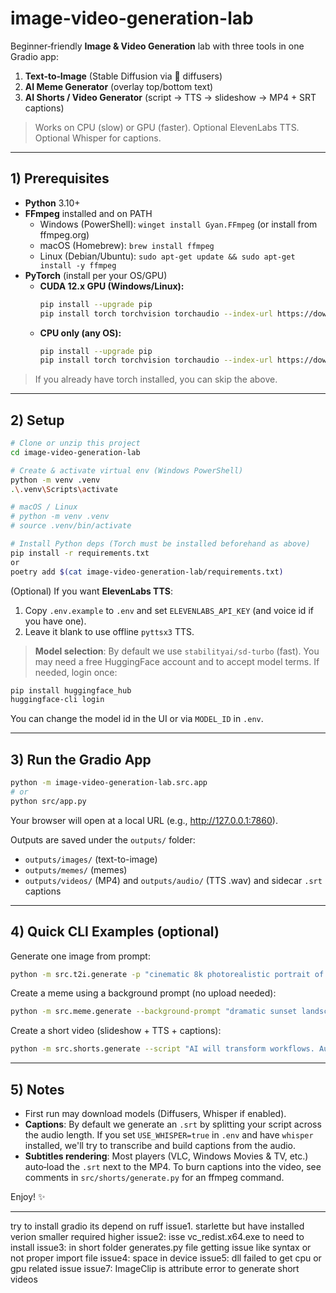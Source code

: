 # image-video-generation-lab

Beginner‑friendly **Image & Video Generation** lab with three tools in one Gradio app:

1) **Text‑to‑Image** (Stable Diffusion via 🤗 diffusers)
2) **AI Meme Generator** (overlay top/bottom text)
3) **AI Shorts / Video Generator** (script → TTS → slideshow → MP4 + SRT captions)

> Works on CPU (slow) or GPU (faster). Optional ElevenLabs TTS. Optional Whisper for captions.

---

## 1) Prerequisites

- **Python** 3.10+
- **FFmpeg** installed and on PATH
  - Windows (PowerShell): `winget install Gyan.FFmpeg` (or install from ffmpeg.org)
  - macOS (Homebrew): `brew install ffmpeg`
  - Linux (Debian/Ubuntu): `sudo apt-get update && sudo apt-get install -y ffmpeg`
- **PyTorch** (install per your OS/GPU)
  - **CUDA 12.x GPU (Windows/Linux):**
    ```bash
    pip install --upgrade pip
    pip install torch torchvision torchaudio --index-url https://download.pytorch.org/whl/cu121
    ```
  - **CPU only (any OS):**
    ```bash
    pip install --upgrade pip
    pip install torch torchvision torchaudio --index-url https://download.pytorch.org/whl/cpu
    ```

> If you already have torch installed, you can skip the above.

---

## 2) Setup

```bash
# Clone or unzip this project
cd image-video-generation-lab

# Create & activate virtual env (Windows PowerShell)
python -m venv .venv
.\.venv\Scripts\activate

# macOS / Linux
# python -m venv .venv
# source .venv/bin/activate

# Install Python deps (Torch must be installed beforehand as above)
pip install -r requirements.txt
or
poetry add $(cat image-video-generation-lab/requirements.txt)

```

(Optional) If you want **ElevenLabs TTS**:
1. Copy `.env.example` to `.env` and set `ELEVENLABS_API_KEY` (and voice id if you have one).
2. Leave it blank to use offline `pyttsx3` TTS.

> **Model selection**: By default we use `stabilityai/sd-turbo` (fast). You may need a free HuggingFace account and to accept model terms.
If needed, login once:
```bash
pip install huggingface_hub
huggingface-cli login
```
You can change the model id in the UI or via `MODEL_ID` in `.env`.

---

## 3) Run the Gradio App

```bash
python -m image-video-generation-lab.src.app
# or
python src/app.py
```

Your browser will open at a local URL (e.g., http://127.0.0.1:7860).

Outputs are saved under the `outputs/` folder:
- `outputs/images/` (text-to-image)
- `outputs/memes/` (memes)
- `outputs/videos/` (MP4) and `outputs/audio/` (TTS .wav) and sidecar `.srt` captions

---

## 4) Quick CLI Examples (optional)

Generate one image from prompt:
```bash
python -m src.t2i.generate -p "cinematic 8k photorealistic portrait of a lion" -o outputs/images
```

Create a meme using a background prompt (no upload needed):
```bash
python -m src.meme.generate --background-prompt "dramatic sunset landscape" --top "WHEN PROD WORKS" --bottom "AND YOU DID NOTHING"
```

Create a short video (slideshow + TTS + captions):
```bash
python -m src.shorts.generate --script "AI will transform workflows. Automate boring tasks. Focus on impact." --slides 5 --seconds 3
```

---

## 5) Notes

- First run may download models (Diffusers, Whisper if enabled).
- **Captions**: By default we generate an `.srt` by splitting your script across the audio length.
  If you set `USE_WHISPER=true` in `.env` and have `whisper` installed, we'll try to transcribe and build captions from the audio.
- **Subtitles rendering**: Most players (VLC, Windows Movies & TV, etc.) auto‑load the `.srt` next to the MP4. To burn captions into the video, see comments in `src/shorts/generate.py` for an ffmpeg command.

Enjoy! ✨

-----------------------------------
try to install gradio its depend on 
ruff
issue1. starlette but have installed verion smaller required higher
issue2: isse vc_redist.x64.exe to need to install 
issue3: in short folder generates.py file getting issue like syntax or not proper import file
issue4: space in device 
issue5: dll failed to get cpu or gpu related issue
issue7: ImageClip is attribute error to generate short videos
